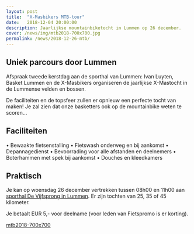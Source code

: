 ```yaml
---
layout: post
title:  "X-Masbikers MTB-tour"
date:   2018-12-04 20:00:00
description: Jaarlijkse mountainbiketocht in Lummen op 26 december.
cover: /news/img/mtb2018-700x700.jpg
permalink: /news/2018-12-26-mtb/
---
```

## Uniek parcours door Lummen

Afspraak tweede kerstdag aan de sporthal van Lummen: Ivan Luyten, Basket Lummen en de X-Masbikers organiseren de jaarlijkse X-Mastocht in de Lummense velden en bossen.

De faciliteiten en de topsfeer zullen er opnieuw een perfecte tocht van maken! Je zal zien dat onze basketters ook op de mountainbike weten te scoren...

## Faciliteiten

•	Bewaakte fietsenstalling
•	Fietswash onderweg en bij aankomst
•	Depannagedienst
•	Bevoorrading voor alle afstanden en deelnemers
•	Boterhammen met spek bij aankomst
•	Douches en kleedkamers

## Praktisch

Je kan op woensdag 26 december vertrekken tussen 08h00 en 11h00 aan [sporthal De Vijfsprong in Lummen](/club/sporthal/). Er zijn tochten van 25, 35 of 45 kilometer.

Je betaalt EUR 5,- voor deelname (voor leden van Fietspromo is er korting).


[mtb2018-700x700](/news/img/mtb2018-700x700.jpg)
